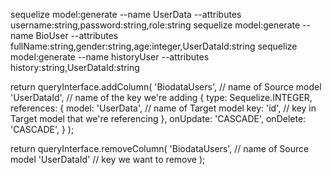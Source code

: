 sequelize model:generate --name UserData --attributes username:string,password:string,role:string
sequelize model:generate --name BioUser --attributes fullName:string,gender:string,age:integer,UserDataId:string
sequelize model:generate --name historyUser --attributes history:string,UserDataId:string

return queryInterface.addColumn(
      'BiodataUsers', // name of Source model
      'UserDataId', // name of the key we're adding 
      {
        type: Sequelize.INTEGER,
        references: {
          model: 'UserData', // name of Target model
          key: 'id', // key in Target model that we're referencing
        },
        onUpdate: 'CASCADE',
        onDelete: 'CASCADE',
      }
    );

return queryInterface.removeColumn(
      'BiodataUsers', // name of Source model
      'UserDataId' // key we want to remove
    );

